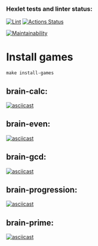 ### Hexlet tests and linter status:

[![Lint](https://github.com/milanych/frontend-project-lvl1/actions/workflows/lint.yml/badge.svg)](https://github.com/milanych/frontend-project-lvl1/actions/workflows/lint.yml)
[![Actions Status](https://github.com/milanych/frontend-project-lvl1/workflows/hexlet-check/badge.svg)](https://github.com/milanych/frontend-project-lvl1/actions)

[![Maintainability](https://api.codeclimate.com/v1/badges/fa9dd2287860487c3c0d/maintainability)](https://codeclimate.com/github/milanych/frontend-project-lvl1/maintainability)

# Install games

```
make install-games
```

## brain-calc:

[![asciicast](https://asciinema.org/a/75YDTNxDzAVeukAJOzicIXlLp.svg)](https://asciinema.org/a/75YDTNxDzAVeukAJOzicIXlLp)

## brain-even:

[![asciicast](https://asciinema.org/a/zJDJEaEtT4uIJpOWpsvT8LB7C.svg)](https://asciinema.org/a/zJDJEaEtT4uIJpOWpsvT8LB7C)

## brain-gcd:

[![asciicast](https://asciinema.org/a/kkzmPfeoKRMKyUCroHXeq2u2c.svg)](https://asciinema.org/a/kkzmPfeoKRMKyUCroHXeq2u2c)

## brain-progression:

[![asciicast](https://asciinema.org/a/t1x3xcCrhephyTBpHhaJgE8MW.svg)](https://asciinema.org/a/t1x3xcCrhephyTBpHhaJgE8MW)

## brain-prime:

[![asciicast](https://asciinema.org/a/2Wyv8nbMOe6jn9QiySc0Exz7v.svg)](https://asciinema.org/a/2Wyv8nbMOe6jn9QiySc0Exz7v)
